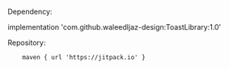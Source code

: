   Dependency:
  
  implementation 'com.github.waleedIjaz-design:ToastLibrary:1.0'
  
  
  
  Repository:
  
        maven { url 'https://jitpack.io' }
